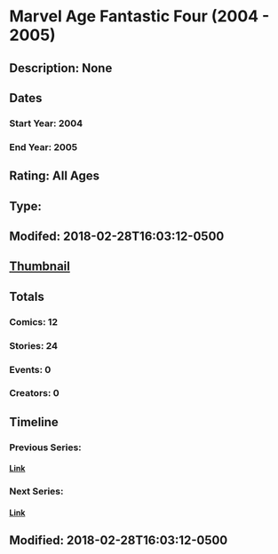 # Marvel Age Fantastic Four (2004 - 2005)
## Description: None
## Dates
### Start Year: 2004
### End Year: 2005
## Rating: All Ages
## Type: 
## Modifed: 2018-02-28T16:03:12-0500
## [Thumbnail](http://i.annihil.us/u/prod/marvel/i/mg/4/10/5a9718fd08753.jpg)
## Totals
### Comics: 12
### Stories: 24
### Events: 0
### Creators: 0
## Timeline
### Previous Series: 
#### [Link]()
### Next Series: 
#### [Link]()
## Modified: 2018-02-28T16:03:12-0500
